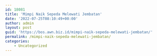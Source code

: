 ```yaml
---
id: 18081
title: 'Mimpi Naik Sepeda Melewati Jembatan'
date: '2022-07-25T08:10:49+00:00'
author: admin
layout: post
guid: 'https://bos.awn.biz.id/mimpi-naik-sepeda-melewati-jembatan/'
permalink: /mimpi-naik-sepeda-melewati-jembatan/
categories:
    - Uncategorized
---
```


